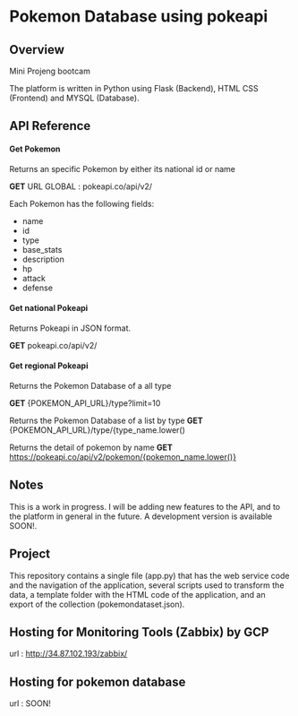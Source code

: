 # Pokemon Database using pokeapi

## Overview

Mini Projeng bootcam

The platform is written in Python using Flask (Backend), HTML CSS (Frontend) and MYSQL (Database).

## API Reference

#### Get Pokemon
Returns an specific Pokemon by either its national id or name

**GET** URL GLOBAL : pokeapi.co/api/v2/

Each Pokemon has the following fields:
- name
- id
- type
- base_stats
- description
- hp
- attack
- defense

#### Get national Pokeapi
Returns Pokeapi in JSON format.

**GET** pokeapi.co/api/v2/ 

#### Get regional Pokeapi
Returns the Pokemon Database of a all type 

**GET** {POKEMON_API_URL}/type?limit=10

Returns the Pokemon Database of a list by type 
**GET** {POKEMON_API_URL}/type/{type_name.lower()

Returns the detail of pokemon by name
**GET** https://pokeapi.co/api/v2/pokemon/{pokemon_name.lower()}

## Notes

This is a work in progress. I will be adding new features to the API, and to the platform in general in the future. A development version is available SOON!.


## Project

This repository contains a single file (app.py) that has the web service code and the navigation of the application, several scripts used to transform the data, a template folder with the HTML code of the application,  and an export of the collection (pokemondataset.json).

## Hosting for Monitoring Tools (Zabbix) by GCP
url : http://34.87.102.193/zabbix/

## Hosting for pokemon database
url : SOON!